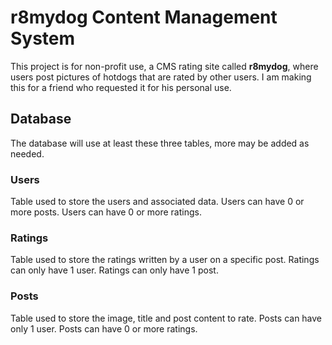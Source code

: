 # r8mydog Content Management System
This project is for non-profit use, a CMS rating site called **r8mydog**, where users post pictures of hotdogs that are rated by other users. I am making this for a friend who requested it for his personal use.

## Database
The database will use at least these three tables, more may be added as needed.

### Users
Table used to store the users and associated data.
Users can have 0 or more posts.
Users can have 0 or more ratings.

### Ratings
Table used to store the ratings written by a user on a specific post.
Ratings can only have 1 user.
Ratings can only have 1 post.

### Posts
Table used to store the image, title and post content to rate.
Posts can have only 1 user.
Posts can have 0 or more ratings.
